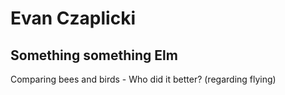 # Evan Czaplicki
## Something something Elm

Comparing bees and birds - Who did it better? (regarding flying)

